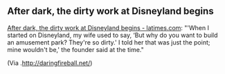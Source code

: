 <article><h2>After dark, the dirty work at Disneyland begins </h2><p><a href="http://www.latimes.com/entertainment/news/la-fi-cover-disney-20100502,0,3474737,full.story">After dark, the dirty work at Disneyland begins - latimes.com</a>: "'When I started on Disneyland, my wife used to say, ‘But why do you want to build an amusement park? They're so dirty.' I told her that was just the point; mine wouldn't be,' the founder said at the time."</p><p>(Via <a></a>.<a href="http://daringfireball.net/">http://daringfireball.net/</a>)</p></article>